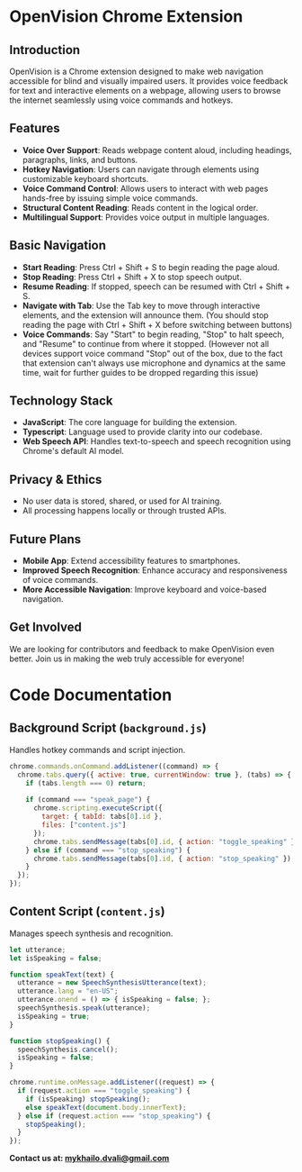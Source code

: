 # OpenVision Chrome Extension

## Introduction
OpenVision is a Chrome extension designed to make web navigation accessible for blind and visually impaired users. It provides voice feedback for text and interactive elements on a webpage, allowing users to browse the internet seamlessly using voice commands and hotkeys.

## Features
- **Voice Over Support**: Reads webpage content aloud, including headings, paragraphs, links, and buttons.
- **Hotkey Navigation**: Users can navigate through elements using customizable keyboard shortcuts.
- **Voice Command Control**: Allows users to interact with web pages hands-free by issuing simple voice commands.
- **Structural Content Reading**: Reads content in the logical order.
- **Multilingual Support**: Provides voice output in multiple languages.

## Basic Navigation

- **Start Reading**: Press Ctrl + Shift + S to begin reading the page aloud.
- **Stop Reading**: Press Ctrl + Shift + X to stop speech output.
- **Resume Reading**: If stopped, speech can be resumed with Ctrl + Shift + S.
- **Navigate with Tab**: Use the Tab key to move through interactive elements, and the extension will announce them. (You should stop reading the page with Ctrl + Shift + X before switching between buttons)
- **Voice Commands**: Say "Start" to begin reading, "Stop" to halt speech, and "Resume" to continue from where it stopped. (However not all devices support voice command "Stop" out of the box, due to the fact that extension can't always use microphone and dynamics at the same time, wait for further guides to be dropped regarding this issue)


## Technology Stack
- **JavaScript**: The core language for building the extension.
- **Typescript**: Language used to provide clarity into our codebase.
- **Web Speech API**: Handles text-to-speech and speech recognition using Chrome's default AI model.

## Privacy & Ethics
- No user data is stored, shared, or used for AI training.
- All processing happens locally or through trusted APIs.

## Future Plans
- **Mobile App**: Extend accessibility features to smartphones.
- **Improved Speech Recognition**: Enhance accuracy and responsiveness of voice commands.
- **More Accessible Navigation**: Improve keyboard and voice-based navigation.

## Get Involved
We are looking for contributors and feedback to make OpenVision even better. Join us in making the web truly accessible for everyone!

# Code Documentation

## Background Script (`background.js`)
Handles hotkey commands and script injection.
```javascript
chrome.commands.onCommand.addListener((command) => {
  chrome.tabs.query({ active: true, currentWindow: true }, (tabs) => {
    if (tabs.length === 0) return;
    
    if (command === "speak_page") {
      chrome.scripting.executeScript({
        target: { tabId: tabs[0].id },
        files: ["content.js"]
      });
      chrome.tabs.sendMessage(tabs[0].id, { action: "toggle_speaking" });
    } else if (command === "stop_speaking") {
      chrome.tabs.sendMessage(tabs[0].id, { action: "stop_speaking" });
    }
  });
});
```

## Content Script (`content.js`)
Manages speech synthesis and recognition.
```javascript
let utterance;
let isSpeaking = false;

function speakText(text) {
  utterance = new SpeechSynthesisUtterance(text);
  utterance.lang = "en-US";
  utterance.onend = () => { isSpeaking = false; };
  speechSynthesis.speak(utterance);
  isSpeaking = true;
}

function stopSpeaking() {
  speechSynthesis.cancel();
  isSpeaking = false;
}

chrome.runtime.onMessage.addListener((request) => {
  if (request.action === "toggle_speaking") {
    if (isSpeaking) stopSpeaking();
    else speakText(document.body.innerText);
  } else if (request.action === "stop_speaking") {
    stopSpeaking();
  }
});
```


**Contact us at: mykhailo.dvali@gmail.com**

